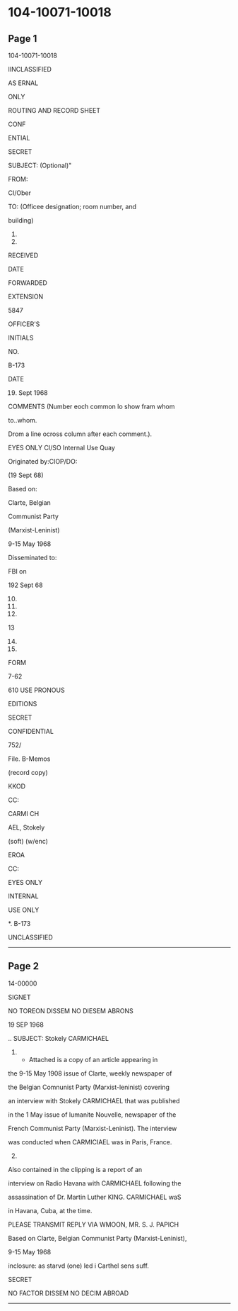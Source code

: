 # 104-10071-10018

## Page 1

104-10071-10018

IINCLASSIFIED

AS ERNAL

ONLY

ROUTING AND RECORD SHEET

CONF

ENTIAL

SECRET

SUBJECT: (Optional)"

FROM:

CI/Ober

TO: (Officee designation; room number, and

building)

1.

2.

RECEIVED

DATE

FORWARDED

EXTENSION

5847

OFFICER'S

INITIALS

NO.

B-173

DATE

19. Sept 1968

COMMENTS (Number eoch common lo show fram whom

to..whom.

Drom a line ocross column after each comment.).

EYES ONLY CI/SO Internal Use Quay

Originated by:CIOP/DO:

(19 Sept 68)

Based on:

Clarte, Belgian

Communist Party

(Marxist-Leninist)

9-15 May 1968

Disseminated to:

FBI on

192 Sept 68

10.

11.

12.

13

14.

15.

FORM

7-62

610 USE PRONOUS

EDITIONS

SECRET

CONFIDENTIAL

752/

File. B-Memos

(record copy)

KKOD

CC:

CARMI CH

AEL, Stokely

(soft) (w/enc)

EROA

CC:

EYES ONLY

INTERNAL

USE ONLY

*. B-173

UNCLASSIFIED

---

## Page 2

14-00000

SIGNET

NO TOREON DISSEM NO DIESEM ABRONS

19 SEP 1968

.. SUBJECT: Stokely CARMICHAEL

1. - Attached is a copy of an article appearing in

the 9-15 May 1908 issue of Clarte, weekly newspaper of

the Belgian Comnunist Party (Marxist-leninist) covering

an interview with Stokely CARMICHAEL that was published

in the 1 May issue of lumanite Nouvelle, newspaper of the

French Communist Party (Marxist-Leninist). The interview

was conducted when CARMICIAEL was in Paris, France.

2.

Also contained in the clipping is a report of an

interview on Radio Havana with CARMICHAEL following the

assassination of Dr. Martin Luther KING. CARMICHAEL waS

in Havana, Cuba, at the time.

PLEASE TRANSMIT REPLY VIA WMOON, MR. S. J. PAPICH

Based on Clarte, Belgian Communist Party (Marxist-Leninist),

9-15 May 1968

inclosure: as starvd (one) led i Carthel sens suff.

SECRET

NO FACTOR DISSEM NO DECIM ABROAD

---

